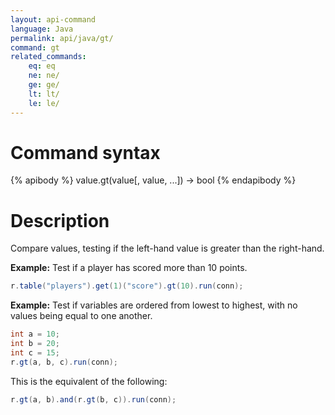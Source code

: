 ```yaml
---
layout: api-command
language: Java
permalink: api/java/gt/
command: gt
related_commands:
    eq: eq
    ne: ne/
    ge: ge/
    lt: lt/
    le: le/
---
```


# Command syntax #

{% apibody %}
value.gt(value[, value, ...]) &rarr; bool
{% endapibody %}

# Description #

Compare values, testing if the left-hand value is greater than the right-hand.

__Example:__ Test if a player has scored more than 10 points.

```java
r.table("players").get(1)("score").gt(10).run(conn);
```

__Example:__ Test if variables are ordered from lowest to highest, with no values being equal to one another.

```java
int a = 10;
int b = 20;
int c = 15;
r.gt(a, b, c).run(conn);
```

This is the equivalent of the following:

```java
r.gt(a, b).and(r.gt(b, c)).run(conn);
```
